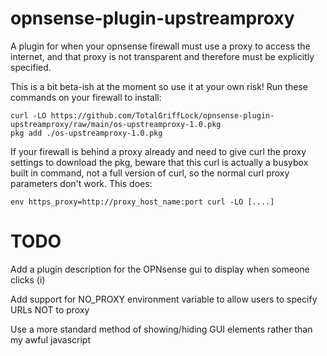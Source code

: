 # opnsense-plugin-upstreamproxy
A plugin for when your opnsense firewall must use a proxy to access the internet, and that proxy is not transparent and therefore must be explicitly specified.

This is a bit beta-ish at the moment so use it at your own risk! Run these commands on your firewall to install:

```
curl -LO https://github.com/TotalGriffLock/opnsense-plugin-upstreamproxy/raw/main/os-upstreamproxy-1.0.pkg
pkg add ./os-upstreamproxy-1.0.pkg
```

If your firewall is behind a proxy already and need to give curl the proxy settings to download the pkg, beware that this curl is actually a busybox built in command, not a full version of curl, so the normal curl proxy parameters don't work. This does:
```
env https_proxy=http://proxy_host_name:port curl -LO [....]
```

# TODO
Add a plugin description for the OPNsense gui to display when someone clicks (i)

Add support for NO_PROXY environment variable to allow users to specify URLs NOT to proxy

Use a more standard method of showing/hiding GUI elements rather than my awful javascript
